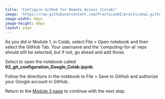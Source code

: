 ```yaml
---
title: "Configure GitHub for Remote Access (Colab)"
image: 'https://raw.githubusercontent.com/PracticumAI/practicumai.github.io/main/images/icons/practicumai_computing_for_ai.png'
image-width: 80px
image-height: 80px
layout: page
---
```


As you did in Module 1, in Colab, select File > Open notebook and then select the GitHub Tab. Your username and the ‘computing-for-ai’ repo should still be selected, but if not, go ahead and add those.

Select to open the notebook called **02_git_configuration_Google_Colab.ipynb**.

Follow the directions in the notebook to File > Save to GitHub and authorize your Google account in GitHub.

Return to the [Module 3 page](/computing_for_ai/03_git_and_github/) to continue with the next step.

